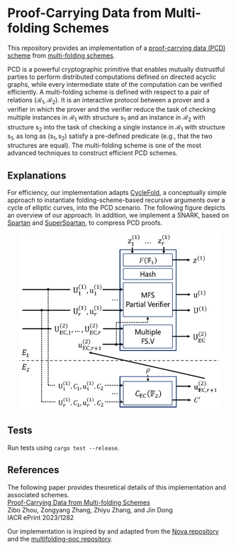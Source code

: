 # Proof-Carrying Data from Multi-folding Schemes

This repository provides an implementation of a [proof-carrying data (PCD) scheme](https://people.eecs.berkeley.edu/~alexch/docs/CT10.pdf) from [multi-folding schemes](https://eprint.iacr.org/2023/573.pdf).

PCD is a powerful cryptographic primitive that enables mutually distrustful parties to perform distributed computations defined on directed acyclic graphs, while every intermediate state of the computation can be verified efficiently. A multi-folding scheme is defined with respect to a pair of relations $(\mathcal{R}_1,\mathcal{R}_2)$. It is an interactive protocol between a prover and a verifier in which the prover and the verifier reduce the task of checking multiple instances in $\mathcal{R}_1$ with structure $\mathsf{s}_1$ and an instance in $\mathcal{R}_2$ with structure $\mathsf{s}_2$ into the task of checking a single instance in $\mathcal{R}_1$ with structure $\mathsf{s}_1$, as long as $(\mathsf{s}_1,\mathsf{s}_2)$ satisfy a pre-defined predicate (e.g., that the two structures are equal). The multi-folding scheme is one of the most advanced techniques to construct efficient PCD schemes.

## Explanations

For efficiency, our implementation adapts [CycleFold](https://eprint.iacr.org/2023/1192.pdf), a conceptually simple approach to instantiate folding-scheme-based recursive arguments over a cycle of elliptic curves, into the PCD scenario. The following figure depicts an overview of our approach. In addition, we implement a SNARK, based on [Spartan](https://eprint.iacr.org/2019/550.pdf) and [SuperSpartan](https://eprint.iacr.org/2023/552.pdf), to compress PCD proofs.
<div style="text-align: center;">
  <img src="images/illustration_of_pcd_implementation.jpg" width="450" height="400" alt="Illustration of PCD Implementation">
</div>

## Tests

Run tests using  `cargo test --release`.

## References

The following paper provides theoretical details of this implementation and associated schemes.  
[Proof-Carrying Data from Multi-folding Schemes](https://eprint.iacr.org/2023/1282.pdf)  
Zibo Zhou, Zongyang Zhang, Zhiyu Zhang, and Jin Dong  
IACR ePrint 2023/1282

Our implementation is inspired by and adapted from the [Nova repository](https://github.com/microsoft/Nova) and the [multifolding-poc repository](https://github.com/privacy-scaling-explorations/multifolding-poc).
